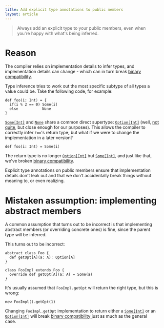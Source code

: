 ```yaml
---
title: Add explicit type annotations to public members
layout: article
---
```


> Always add an explicit type to your public members, even when you're happy with what's being inferred.

# Reason

The compiler relies on implementation details to infer types, and implementation details can change - which can in turn break [binary compatibility][bincompat].

Type inference tries to work out the most specific subtype of all types a value could be. Take the following code, for example:

```tut:book
def foo(i: Int) = {
  if(i % 2 == 0) Some(i)
  else           None
}
```

[`Some[Int]`][`Some`] and [`None`] share a common direct supertype: [`Option[Int]`][`Option`] (well, [not quite](../adts/product_with_serializable.html), but close enough for our purposes). This allows the compiler to correctly infer `foo`'s return type, but what if we were to change the implementation in a later version?

```tut:book
def foo(i: Int) = Some(i)
```

The return type is no longer [`Option[Int]`][`Option`] but [`Some[Int]`][`Some`], and just like that, we've broken [binary compatibility][bincompat].

Explicit type annotations on public members ensure that implementation details don't leak out and that we don't accidentally break things without meaning to, or even realizing.

# Mistaken assumption: implementing abstract members

A common assumption that turns out to be incorrect is that implementing abstract members (or overriding concrete ones) is fine, since the parent type will be inferred.

This turns out to be incorrect:

```tut:silent
abstract class Foo {
  def getOpt[A](a: A): Option[A]
}

class FooImpl extends Foo {
  override def getOpt[A](a: A) = Some(a)
}
```

It's usually assumed that `FooImpl.getOpt` will return the right type, but this is wrong:

```tut:book
new FooImpl().getOpt(1)
```

Changing `FooImpl.getOpt` implementation to return either a [`Some[Int]`][`Some`] or an [`Option[Int]`][`Option`] will break [binary compatibility][bincompat] just as much as the general case.


[`Option`]:https://www.scala-lang.org/api/2.12.8/scala/Option.html
[`Some`]:https://www.scala-lang.org/api/2.12.8/scala/Some.html
[`Any`]:https://www.scala-lang.org/api/2.12.8/scala/Any.html
[bincompat]:../definitions/binary_compatibility.html
[`None`]:https://www.scala-lang.org/api/2.12.8/scala/None$.html

